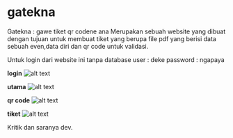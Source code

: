 # gatekna
Gatekna : gawe tiket qr codene ana
Merupakan sebuah website yang dibuat dengan tujuan untuk
membuat tiket yang berupa file pdf yang berisi data sebuah even,data diri dan qr code untuk validasi.

Untuk login dari website ini tanpa database
user : deke
password : ngapaya

**login**
![alt text](https://github.com/NaofalMufid/gatekna/blob/master/screenshoot/Screen%20Shot%202018-03-27%20at%2016.38.46.png)

**utama**
![alt text](https://github.com/NaofalMufid/gatekna/blob/master/screenshoot/Screen%20Shot%202018-03-27%20at%2016.39.03.png)

**qr code**
![alt text](https://github.com/NaofalMufid/gatekna/blob/master/screenshoot/Screen%20Shot%202018-03-27%20at%2016.39.14.png)

**tiket**
![alt text](https://github.com/NaofalMufid/gatekna/blob/master/screenshoot/Screen%20Shot%202018-03-27%20at%2016.40.58.png)

Kritik dan saranya dev.
